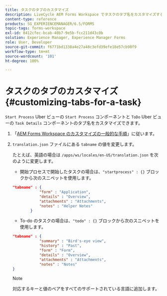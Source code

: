 ```yaml
---
title: タスクのタブのカスタマイズ
description: LiveCycle AEM Forms Workspace でタスクのタブ名をカスタマイズする方法について説明します。
content-type: reference
products: SG_EXPERIENCEMANAGER/6.5/FORMS
topic-tags: forms-workspace
exl-id: 8412cfec-bcab-40b7-9e5b-fcc211d43c0b
solution: Experience Manager, Experience Manager Forms
role: User, Developer
source-git-commit: f6771bd1338a4e27a48c3efd39efe18e57cb98f9
workflow-type: tm+mt
source-wordcount: '101'
ht-degree: 100%

---
```


# タスクのタブのカスタマイズ {#customizing-tabs-for-a-task}

`Start Process` Uber ビューの `Start Process` コンポーネントと `ToDo` Uber ビューの `Task Details` コンポーネントのタブ名をカスタマイズできます。

1. 「[AEM Forms Workspace のカスタマイズの一般的な手順](/help/forms/using/generic-steps-html-workspace-customization.md)」に従います。
1. `translation.json` ファイルにある `tabname` の値を変更します。

   たとえば、英語の場合は `/apps/ws/locales/en-US/translation.json` を次のように変更します。

   * 開始プロセスで開始したタスクの場合は、`"startprocess" : {}` ブロックから次のスニペットを使用します。

   ```json
   "tabname" : {
               "form" : "Application",
               "details" : "Overview",
               "attachments" : "Attachments",
               "notes" : "Helper Notes"
           }
   ```

   * To-do のタスクの場合は、`"todo" : {}` ブロックから次のスニペットを使用します。

   ```json
   "tabname" : {
               "summary" : "Bird's-eye view",
               "history" : "Past",
               "form" : "Form",
               "details" : "Overview",
               "attachments" : "Attachments",
               "notes" : "Notes"
   }
   ```

   >[!NOTE]
   >
   >対応するキーと値のペアをすべてのサポートされている言語に追加します。
